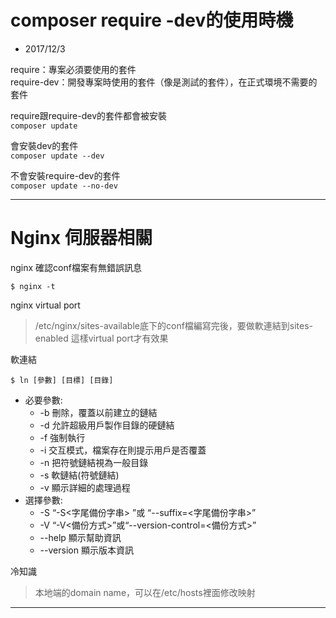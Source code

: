 # composer require -dev的使用時機
* 2017/12/3

require：專案必須要使用的套件  
require-dev：開發專案時使用的套件（像是測試的套件），在正式環境不需要的套件

require跟require-dev的套件都會被安裝  
    `composer update`

會安裝dev的套件  
    `composer update --dev`    

不會安裝require-dev的套件  
    `composer update --no-dev`

---

# Nginx 伺服器相關

nginx 確認conf檔案有無錯誤訊息
```
$ nginx -t
```

nginx virtual port  
> /etc/nginx/sites-available底下的conf檔編寫完後，要做軟連結到sites-enabled
> 這樣virtual port才有效果

軟連結

```
$ ln [參數] [目標] [目錄]
```
* 必要參數:
    * -b 刪除，覆蓋以前建立的鏈結
    * -d 允許超級用戶製作目錄的硬鏈結
    * -f 強制執行
    * -i 交互模式，檔案存在則提示用戶是否覆蓋
    * -n 把符號鏈結視為一般目錄
    * -s 軟鏈結(符號鏈結)
    * -v 顯示詳細的處理過程
* 選擇參數:
    * -S “-S<字尾備份字串> ”或 “--suffix=<字尾備份字串>”
    * -V “-V<備份方式>”或“--version-control=<備份方式>”
    * --help 顯示幫助資訊
    * --version 顯示版本資訊

冷知識  
> 本地端的domain name，可以在/etc/hosts裡面修改映射
---